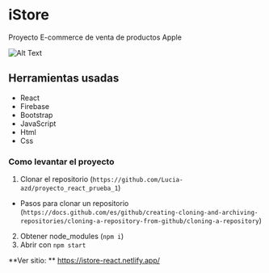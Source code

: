 # iStore

Proyecto E-commerce de venta de productos Apple

![Alt Text](https://media3.giphy.com/media/vF8HTFGJF1TML4mUQA/giphy.gif?cid=790b7611f9ff05806c19c4b04778381fcca52305e7e6bdd1&rid=giphy.gif&ct=g)
## Herramientas usadas

- React
- Firebase
- Bootstrap
- JavaScript
- Html
- Css

### Como levantar el proyecto

1. Clonar el repositorio (`https://github.com/Lucia-azd/proyecto_react_prueba_1`) 
- Pasos para clonar un repositorio (`https://docs.github.com/es/github/creating-cloning-and-archiving-repositories/cloning-a-repository-from-github/cloning-a-repository`)
2. Obtener node_modules (`npm i`)
3. Abrir con `npm start`

**Ver sitio: ** https://istore-react.netlify.app/
